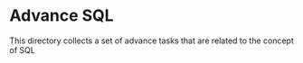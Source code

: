 # Advance SQL

This directory collects a set of advance tasks that are related to the concept of SQL

